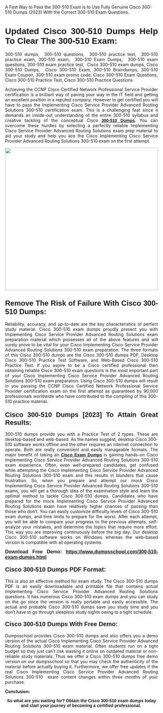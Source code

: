 <p>A Fast Way to Pass the 300-510 Exam is to Use Fully Genuine Cisco 300-510 Dumps (2023) With the Correct 300-510 Exam Questions..</p>

<h1 style="text-align: justify;"><strong><span style="font-family:Verdana,Geneva,sans-serif;">Updated Cisco 300-510 Dumps Help To Clear The 300-510 Exam:</span></strong></h1>

<p style="text-align: justify;">300-510 dumps,  300-510 questions,  300-510 practice test,  300-510 practice exam, 300-510 exam,  300-510 Exam Dumps,  300-510 exam questions, 300-510 exam practice test,  Cisco 300-510 exam dumps, Cisco 300-510 Dumps,  Cisco 300-510 Exam, 300-510 Braindumps, 300-510 Exam Coupon, 300-510 exam promo code, Cisco 300-510 Exam Questions, Cisco 300-510 Practice Test, Cisco 300-510 Practice Questions</p>

<p style="text-align: justify;">Achieving the CCNP Cisco Certified Network Professional Service Provider certification is a brilliant way of paving your way in the IT field and getting an excellent position in a reputed company. However to get certified you will have to pass the Implementing Cisco Service Provider Advanced Routing Solutions 300-510 certification exam. This is a challenging feat since it demands an inside-out understanding of the entire 300-510 syllabus and creative tackling of the conceptual Cisco <a href="https://www.dumpsschool.com/300-510-exam-dumps.html"><span style="font-family:Verdana,Geneva,sans-serif;"><strong>300-510 Dumps</strong></span></a>. You can overcome these hurdles by selecting a perfectly reliable Implementing Cisco Service Provider Advanced Routing Solutions exam prep material to aid your study and help you ace the Cisco Implementing Cisco Service Provider Advanced Routing Solutions 300-510 exam on the first attempt.</p>

<p style="text-align: justify;"><a href="https://www.dumpsschool.com/300-510-exam-dumps.html"><img alt="" src="https://lh3.googleusercontent.com/pw/AL9nZEXTnx-h3VAwmQ42NpyJBmUK-fANKF8vsH2hymHVf8ycIwJ47iI4Qn_pkCv8nx_DV5UvAc8WAssduHJKtvkHIPf8d8IQFAZC6offZ_lfhXQ5UUBSi1Ff8m31hLznjs03QyiSesC6U3Rcr4jLl4JRY5US=w904-h513-no" style="width: 100%; height: 470px;" /></a></p>

<h2 style="text-align: justify;"><span style="font-size:24px;"><span style="font-family:Verdana,Geneva,sans-serif;"><strong>Remove The Risk of Failure With Cisco 300-510 Dumps:</strong></span></span></h2>

<p style="text-align: justify;">Reliability, accuracy, and up-to-date are the key characteristics of perfect study material. Cisco 300-510 exam dumps proudly present you with Implementing Cisco Service Provider Advanced Routing Solutions exam preparation material which possesses all of the above features and will surely prove to be vital for your Cisco Implementing Cisco Service Provider Advanced Routing Solutions 300-510 exam preparation. The three formats of this Cisco 300-510 dumps are the Cisco 300-510 dumps PDF, Desktop Cisco 300-510 Practice Test Software, and Web-Based Cisco 300-510 Practice Test. If you aspire to be a Cisco certified professional then obtaining reliable Cisco 300-510 exam questions is the most important part of your Cisco Implementing Cisco Service Provider Advanced Routing Solutions 300-510 exam preparation. Using Cisco 300-510 dumps will result in you passing the CCNP Cisco Certified Network Professional Service Provider certification exam on the first attempt as guaranteed by 90,000 professionals worldwide who have contributed to the compiling of this 300-510 practice material.</p>

<h3 style="text-align: justify;"><span style="font-family:Verdana,Geneva,sans-serif;"><strong><span style="font-size:22px;">Cisco 300-510 Dumps [2023] To Attain Great Results:</span></strong></span></h3>

<p style="text-align: justify;">300-510 dumps provide you with a Practice Test of 2 types. These are desktop-based and web-based. As the names suggest, desktop Cisco 300-510 software works offline and the other requires an internet connection to operate. Both are really convenient and easily manageable formats. The major benefit of taking an <a href="https://www.dumpsschool.com/cisco-braindumps.html"><span style="font-family:Verdana,Geneva,sans-serif;"><strong>Cisco Exam Dumps</strong></span></a> is gaining hands-on Cisco Implementing Cisco Service Provider Advanced Routing Solutions 300-510 exam experience. Often, even well-prepared candidates, get confused while attempting the Cisco Implementing Cisco Service Provider Advanced Routing Solutions 300-510 exam and this results in blunders that cause frustration. So, when you prepare and attempt our mock Cisco Implementing Cisco Service Provider Advanced Routing Solutions 300-510 exams, you will get a thorough idea of the examination style and learn the optimal method to tackle Cisco 300-510 dumps. Candidates who have prepared for the mock Implementing Cisco Service Provider Advanced Routing Solutions exam have relatively higher chances of passing than those who don’t. You can easily customize difficulty levels of Cisco 300-510 exam dumps, and time limits to prepare for the worst. After each attempt, you will be able to compare your progress to the previous attempts, self-analyze your mistakes, and determine the topics that require more effort. This way you are improving continuously before the big day. Our desktop Cisco 300-510 software works on Windows whereas the web-based version is compatible with all operating systems.</p>

<p style="text-align: justify;"><strong><span style="font-family:Verdana,Geneva,sans-serif;"><span style="font-size:16px;">Download Free Demo:</span></span> <span style="font-family:Verdana,Geneva,sans-serif;"><span style="font-size:16px;"><a href="https://www.dumpsschool.com/300-510-exam-dumps.html">https://www.dumpsschool.com/300-510-exam-dumps.html</a></span></span></strong></p>

<h4 style="text-align: justify;"><strong><span style="font-size:20px;"><span style="font-family:Verdana,Geneva,sans-serif;">Cisco 300-510 Dumps PDF Format:</span></span></strong></h4>

<p style="text-align: justify;">This is also an effective method for exam study. The Cisco 300-510 dumps PDF is an easily downloadable and printable file that contains actual Implementing Cisco Service Provider Advanced Routing Solutions questions. It has numerous Cisco 300-510 exam dumps and you can study on the go since the version is really portable and easily accessible. The actual and probable Cisco 300-510 dumps save you study time and you don’t have to go through sleepless study nights owing to a tight schedule.</p>

<h4 style="text-align: justify;"><span style="font-size:20px;"><strong><span style="font-family:Verdana,Geneva,sans-serif;">Cisco 300-510 Dumps With Free Demo:</span></strong></span></h4>

<p style="text-align: justify;">Dumpsschool provides Cisco 300-510 dumps and also offers you a demo version of the actual Cisco Implementing Cisco Service Provider Advanced Routing Solutions 300-510 exam material. Often students run on a tight budget so they just can’t risk wasting it online on outdated material or non-reliable study materials. Thus we offer a Cisco 300-510 dumps free demo version on our dumpsschool so that you may check the authenticity of the material before actually buying it. Furthermore, we offer free updates if the real Cisco Implementing Cisco Service Provider Advanced Routing Solutions 300-510  exam content changes within three months of your purchase.</p>

<p style="text-align: justify;"><strong>Conclusion:</strong></p>

<p style="text-align: center;"><span style="font-family:Verdana,Geneva,sans-serif;"><strong>So what are you waiting for? Obtain the Cisco 300-510 exam dumps today and start your journey of becoming a certified professional.</strong> </span></p>
